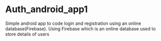 # Auth_android_app1
Simple android app to code login and registration using an online database(Firebase).
Using Firebase which is an online database used to store details of users
